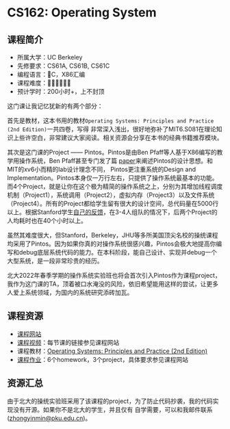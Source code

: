 # CS162: Operating System
## 课程简介
- 所属大学：UC Berkeley
- 先修要求：CS61A, CS61B, CS61C
- 编程语言：C，X86汇编
- 课程难度：🌟🌟🌟🌟🌟🌟
- 预计学时：200小时+，上不封顶

这门课让我记忆犹新的有两个部分：

首先是教材，这本书用的教材`Operating Systems: Principles and Practice (2nd Edition)`一共四卷，写得
非常深入浅出，很好地弥补了MIT6.S081在理论知识上些许空白，非常建议大家阅读。相关资源会分享在本书的经典书籍推荐模块。

其次是这门课的Project —— Pintos。Pintos是由Ben Pfaff等人基于X86编写的教学用操作系统，Ben Pfaff甚至专门发了篇
[paper](https://benpfaff.org/papers/pintos.pdf)来阐述Pintos的设计思想。和MIT的xv6小而精的lab设计理念不同，
Pintos更注重系统的Design and Implementation。Pintos本身仅一万行左右，只提供了操作系统最基本的功能。而4个Project，就是让你在这个极为精简的操作系统之上，分别为其增加线程调度机制（Project1），系统调用（Project2），虚拟内存（Project3）以及文件系统（Project4）。所有的Project都给学生留有很大的设计空间，总代码量在5000行以上。根据Stanford学生[自己的反馈](https://www.quora.com/What-is-it-like-to-take-CS-140-Operating-Systems-at-Stanford)，在3-4人组队的情况下，后两个Project的人均耗时也在40个小时以上。

虽然其难度很大，但Stanford，Berkeley，JHU等多所美国顶尖名校的操统课程均采用了Pintos。因为如果你真的对操作系统很感兴趣，Pintos会极大地提高你编写和debug底层系统代码的能力。在本科阶段，能自己设计、实现并debug一个大型系统，是一段非常珍贵的经历。

北大2022年春季学期的操作系统实验班也将会首次引入Pintos作为课程project，我作为这门课的TA，顶着被口水淹没的风险，依旧希望能用这样的尝试，让更多人爱上系统领域，为国内的系统研究添砖加瓦。

## 课程资源
- [课程网站](https://cs162.org/)
- [课程视频](https://www.youtube.com/watch?v=YfHY0pvpRkk)：每节课的链接参见课程网站
- 课程教材：[Operating Systems: Principles and Practice (2nd Edition)](http://ospp.cs.washington.edu/)
- [课程作业](https://cs162.org/)：6个homework，3个project，具体要求参见课程网站

## 资源汇总
由于北大的操统实验班采用了该课程的project，为了防止代码抄袭，我的代码实现没有开源。如果你不是北大的学生，并且仅有
自学需要，可以和我邮件联系(zhongyinmin@pku.edu.cn)。